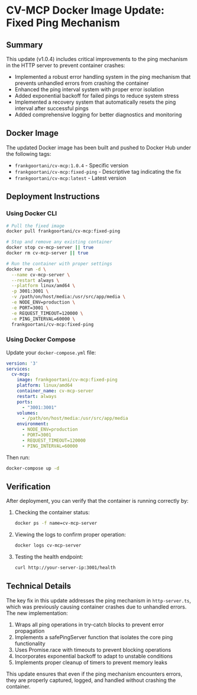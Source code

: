 # CV-MCP Docker Image Update: Fixed Ping Mechanism

## Summary

This update (v1.0.4) includes critical improvements to the ping mechanism in the HTTP server to prevent container crashes:

- Implemented a robust error handling system in the ping mechanism that prevents unhandled errors from crashing the container
- Enhanced the ping interval system with proper error isolation
- Added exponential backoff for failed pings to reduce system stress
- Implemented a recovery system that automatically resets the ping interval after successful pings
- Added comprehensive logging for better diagnostics and monitoring

## Docker Image

The updated Docker image has been built and pushed to Docker Hub under the following tags:

- `frankgoortani/cv-mcp:1.0.4` - Specific version
- `frankgoortani/cv-mcp:fixed-ping` - Descriptive tag indicating the fix
- `frankgoortani/cv-mcp:latest` - Latest version

## Deployment Instructions

### Using Docker CLI

```bash
# Pull the fixed image
docker pull frankgoortani/cv-mcp:fixed-ping

# Stop and remove any existing container
docker stop cv-mcp-server || true
docker rm cv-mcp-server || true

# Run the container with proper settings
docker run -d \
  --name cv-mcp-server \
  --restart always \
  --platform linux/amd64 \
  -p 3001:3001 \
  -v /path/on/host/media:/usr/src/app/media \
  -e NODE_ENV=production \
  -e PORT=3001 \
  -e REQUEST_TIMEOUT=120000 \
  -e PING_INTERVAL=60000 \
  frankgoortani/cv-mcp:fixed-ping
```

### Using Docker Compose

Update your `docker-compose.yml` file:

```yaml
version: '3'
services:
  cv-mcp:
    image: frankgoortani/cv-mcp:fixed-ping
    platform: linux/amd64
    container_name: cv-mcp-server
    restart: always
    ports:
      - "3001:3001"
    volumes:
      - /path/on/host/media:/usr/src/app/media
    environment:
      - NODE_ENV=production
      - PORT=3001
      - REQUEST_TIMEOUT=120000
      - PING_INTERVAL=60000
```

Then run:

```bash
docker-compose up -d
```

## Verification

After deployment, you can verify that the container is running correctly by:

1. Checking the container status:
   ```bash
   docker ps -f name=cv-mcp-server
   ```

2. Viewing the logs to confirm proper operation:
   ```bash
   docker logs cv-mcp-server
   ```

3. Testing the health endpoint:
   ```bash
   curl http://your-server-ip:3001/health
   ```

## Technical Details

The key fix in this update addresses the ping mechanism in `http-server.ts`, which was previously causing container crashes due to unhandled errors. The new implementation:

1. Wraps all ping operations in try-catch blocks to prevent error propagation
2. Implements a safePingServer function that isolates the core ping functionality
3. Uses Promise.race with timeouts to prevent blocking operations
4. Incorporates exponential backoff to adapt to unstable conditions
5. Implements proper cleanup of timers to prevent memory leaks

This update ensures that even if the ping mechanism encounters errors, they are properly captured, logged, and handled without crashing the container.
